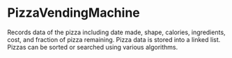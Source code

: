 # PizzaVendingMachine

Records data of the pizza including date made, shape, calories, ingredients, cost, and fraction of pizza remaining.
Pizza data is stored into a linked list.  Pizzas  can be sorted or searched using various algorithms.
